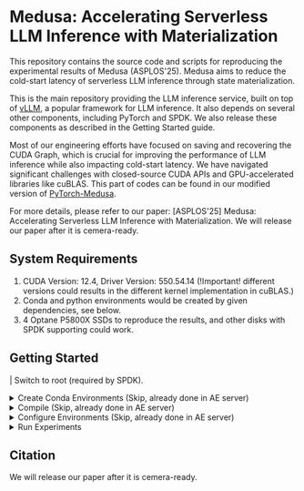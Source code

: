 # Medusa: Accelerating Serverless LLM Inference with Materialization

This repository contains the source code and scripts for reproducing the experimental results of Medusa (ASPLOS'25). Medusa aims to reduce the cold-start latency of serverless LLM inference through state materialization.

This is the main repository providing the LLM inference service, built on top of [vLLM](https://github.com/vllm-project/vllm), a popular framework for LLM inference. It also depends on several other components, including PyTorch and SPDK. We also release these components as described in the Getting Started guide.

Most of our engineering efforts have focused on saving and recovering the CUDA Graph, which is crucial for improving the performance of LLM inference while also impacting cold-start latency. We have navigated significant challenges with closed-source CUDA APIs and GPU-accelerated libraries like cuBLAS. This part of codes can be found in our modified version of [PyTorch-Medusa](https://github.com/ShaoxunZeng/PyTorch-Medusa).

For more details, please refer to our paper: [ASPLOS'25] Medusa: Accelerating Serverless LLM Inference with Materialization.
We will release our paper after it is cemera-ready.

## System Requirements

1. CUDA Version: 12.4, Driver Version: 550.54.14 (!Important! different versions could results in the different kernel implementation in cuBLAS.)
2. Conda and python environments would be created by given dependencies, see below.
3. 4 Optane P5800X SSDs to reproduce the results, and other disks with SPDK supporting could work.

## Getting Started

| Switch to root (required by SPDK).

<details>
<summary>Create Conda Environments (Skip, already done in AE server)</summary>

create conda envs
```jsx
# conda env create --name newenv --file myenv.yml
source /home/zsx/anaconda3/etc/profile.d/conda.sh ;  conda activate serverless
```
  <details>
  <summary>myenv.yml</summary>

      name: serverless
      channels:
        - conda-forge
        - defaults
      dependencies:
        - _libgcc_mutex=0.1=main
        - _openmp_mutex=5.1=1_gnu
        - bzip2=1.0.8=h5eee18b_6
        - c-ares=1.19.1=h5eee18b_0
        - ca-certificates=2024.3.11=h06a4308_0
        - cmake=3.26.4=h96355d8_0
        - expat=2.6.2=h6a678d5_0
        - intel-openmp=2023.1.0=hdb19cb5_46306
        - krb5=1.20.1=h143b758_1
        - ld_impl_linux-64=2.38=h1181459_1
        - libcurl=8.7.1=h251f7ec_0
        - libedit=3.1.20230828=h5eee18b_0
        - libev=4.33=h7f8727e_1
        - libffi=3.4.4=h6a678d5_1
        - libgcc-ng=11.2.0=h1234567_1
        - libgomp=11.2.0=h1234567_1
        - libnghttp2=1.57.0=h2d74bed_0
        - libssh2=1.11.0=h251f7ec_0
        - libstdcxx-ng=12.3.0=hc0a3c3a_7
        - libuv=1.44.2=h5eee18b_0
        - lz4-c=1.9.4=h6a678d5_1
        - mkl=2023.1.0=h213fc3f_46344
        - mkl-include=2023.1.0=h06a4308_46344
        - ncurses=6.4=h6a678d5_0
        - ninja-base=1.10.2=hd09550d_5
        - openssl=3.0.13=h7f8727e_2
        - pip=24.0=py39h06a4308_0
        - python=3.9.19=h955ad1f_1
        - readline=8.2=h5eee18b_0
        - rhash=1.4.3=hdbd6064_0
        - setuptools=69.5.1=py39h06a4308_0
        - sqlite=3.45.3=h5eee18b_0
        - tbb=2021.8.0=hdb19cb5_0
        - tk=8.6.14=h39e8969_0
        - wheel=0.43.0=py39h06a4308_0
        - xz=5.4.6=h5eee18b_1
        - zlib=1.2.13=h5eee18b_1
        - zstd=1.5.5=hc292b87_2
        - pip:
            - aioprometheus==23.12.0
            - aiosignal==1.3.1
            - annotated-types==0.7.0
            - anyio==3.7.1
            - astunparse==1.6.3
            - attrs==23.2.0
            - certifi==2024.2.2
            - charset-normalizer==3.3.2
            - clean==0.1.4
            - click==8.1.7
            - contourpy==1.3.0
            - cupy-cuda12x==12.1.0
            - cycler==0.12.1
            - dnspython==2.6.1
            - email-validator==2.1.1
            - exceptiongroup==1.2.1
            - expecttest==0.2.1
            - fastapi==0.111.0
            - fastapi-cli==0.0.4
            - fastrlock==0.8.2
            - filelock==3.14.0
            - fonttools==4.54.1
            - frozenlist==1.4.1
            - fsspec==2024.5.0
            - h11==0.12.0
            - httpcore==0.13.7
            - httptools==0.6.1
            - httpx==1.0.0b0
            - huggingface-hub==0.23.2
            - hypothesis==6.102.6
            - idna==3.7
            - importlib-resources==6.4.5
            - jinja2==3.1.4
            - jsonschema==4.22.0
            - jsonschema-specifications==2023.12.1
            - kiwisolver==1.4.7
            - markdown-it-py==3.0.0
            - markupsafe==2.1.5
            - matplotlib==3.9.2
            - mdurl==0.1.2
            - mpmath==1.3.0
            - msgpack==1.1.0rc1
            - networkx==3.2.1
            - ninja==1.11.1.1
            - numpy==1.26.4
            - optree==0.11.0
            - orjson==3.10.3
            - packaging==24.0
            - pandas==2.2.2
            - pillow==10.4.0
            - protobuf==5.27.0
            - psutil==5.9.8
            - pydantic==2.7.1
            - pydantic-core==2.18.2
            - pygments==2.18.0
            - pyinstrument==4.6.2
            - pynvml==11.5.0
            - pyparsing==3.1.4
            - python-dateutil==2.9.0.post0
            - python-dotenv==1.0.1
            - python-multipart==0.0.9
            - pytz==2024.1
            - pyyaml==6.0.1
            - ray==2.23.0
            - referencing==0.35.1
            - regex==2024.5.15
            - requests==2.32.2
            - rfc3986==1.5.0
            - rich==13.7.1
            - rpds-py==0.18.1
            - safetensors==0.4.3
            - sentencepiece==0.2.0
            - shellingham==1.5.4
            - six==1.16.0
            - sniffio==1.3.1
            - sortedcontainers==2.4.0
            - starlette==0.37.2
            - sympy==1.12
            - tokenizers==0.19.1
            - tqdm==4.66.4
            - transformers==4.41.1
            - triton==2.3.1
            - typer==0.12.3
            - types-dataclasses==0.6.6
            - typing-extensions==4.12.0
            - tzdata==2024.1
            - ujson==5.10.0
            - urllib3==2.2.1
            - uvicorn==0.29.0
            - uvloop==0.19.0
            - watchfiles==0.22.0
            - websockets==12.0
            - zipp==3.20.2
      prefix: /home/zsx/anaconda3/envs/serverless
      ```
  </details>  
</details>    

<details>
<summary>Compile (Skip, already done in AE server)</summary>

| Please clone all repositories under `/home/zsx/`

```jsx
export CUDA_HOME=/usr/local/cuda-12.4/
export LD_LIBRARY_PATH=/usr/local/cuda-12.4/lib64:/home/zsx/spdk/build/lib:$LD_LIBRARY_PATH
export PATH=/usr/local/cuda-12.4/bin/:$PATH
export C_INCLUDE_PATH=/home/zsx/spdk/build/include:/home/zsx/spdk/dpdk/build/include:$C_INCLUDE_PATH
export CPLUS_INCLUDE_PATH=/home/zsx/spdk/build/include:/home/zsx/spdk/dpdk/build/include:$CPLUS_INCLUDE_PATH
```

<details>
<summary>Compile PyTorch</summary>

```jsx
git clone git@github.com:ShaoxunZeng/PyTorch-Medusa.git PyTorch
git submodule update --init --recursive
```

```jsx
# cudnn is not tested, uninstall cudnn and then compile; or export envs to not compile with cudnn
conda install cmake ninja
pip install -r requirements.txt

conda install mkl mkl-include
conda install -c conda-forge libstdcxx-ng=12

pip uninstall torch
python setup.py clean

export _GLIBCXX_USE_CXX11_ABI=1
export CMAKE_PREFIX_PATH=${CONDA_PREFIX:-"/home/zsx/anaconda3/"}
CC=`which gcc-9` CXX=`which g++-9` CXXFLAGS='-Wno-maybe-uninitialized -Wno-uninitialized -Wno-free-nonheap-object -Wno-nonnull -I/usr/local/cuda-12.4/include -std=c++17' CFLAGS='-Wno-maybe-uninitialized -Wno-uninitialized -Wno-free-nonheap-object -Wno-nonnull -I/usr/local/cuda-12.4/include' USE_ROCM=0 TORCH_CUDA_ARCH_LIST="8.0;8.6" REL_WITH_DEB_INFO=1 USE_CUDA=1 MAX_JOBS=32 python setup.py develop
```

</details>

<details>
<summary>Compile SPDK</summary>

```jsx
git clone git@github.com:ShaoxunZeng/SPDK-Medusa.git spdk
git submodule update --init
```

```jsx
./configure --with-shared
make -j
make install
```
</details>

<details>
<summary>Compile xformers</summary>

```jsx
git clone https://github.com/facebookresearch/xformers.git
git checkout 042abc8aa47d1f5bcc2e82df041811de218924ba
git submodule update --init --recursive
pip install ninja
# Set TORCH_CUDA_ARCH_LIST if running and building on different GPU types
pip uninstall xformers
python setup.py clean
TORCH_CUDA_ARCH_LIST="8.0;8.6" MAX_JOBS=1 pip install -e .
```
</details>

<details>
<summary>Compile vLLM</summary>

```jsx
git clone git@github.com:thustorage/Medusa.git vllm
```

```jsx
pip install pyinstrument
```

```jsx
CC=`which gcc-9` CXX=`which g++-9` MAX_JOBS=32 python setup.py develop
```
</details>

<details>
<summary>Compile intercept lib</summary>

```jsx
/usr/bin/g++ -I/usr/local/cuda/include -fPIC -shared -o libmylib.so mylib.cpp -ldl -L/usr/local/cuda/lib64 -lcudart -lcuda 
```

</details>
</details>

<details>
<summary>Configure Environments (Skip, already done in AE server)</summary>

CUDA driver persistent mode to reduce latency.
```jsx
nvidia-smi -pm=1
```

[Configure 1GB huge page](https://github.com/lagopus/lagopus/blob/master/docs/how-to-allocate-1gb-hugepages.md), which would affect the SPDK init time.

Add model names to `model_names` in `scripts/serverless_llm.py`.

Modify `model_offsets/xxx` to add the model offsets on the disks, which will be used as offsets for storing tensors in SPDK managed disks (`--save_tensor`).

Download model weights and move to `/home/zsx/raidfs-back/home/zsx/.cache/huggingface/hub/`, make sure the versions are correct.
Detailed versions and commit ids are described in `examples/llm_engine_example.py` (downloading from Huggingface).

</details>

<details>
<summary>Run Experiments</summary>

Notice, we will kill python process multiple times during runing experiments.
GPU could be used by others, please run `pkill -9 python` and `pkill -9 python3` first.

All data and results could be found in backups, e.g., the expected results are in `results-backup`.

```jsx
export CUDA_HOME=/usr/local/cuda-12.4/
export LD_LIBRARY_PATH=/usr/local/cuda-12.4/lib64:/home/zsx/spdk/build/lib:$LD_LIBRARY_PATH
export PATH=/usr/local/cuda-12.4/bin/:$PATH
export C_INCLUDE_PATH=/home/zsx/spdk/build/include:/home/zsx/spdk/dpdk/build/include:$C_INCLUDE_PATH
export CPLUS_INCLUDE_PATH=/home/zsx/spdk/build/include:/home/zsx/spdk/dpdk/build/include:$CPLUS_INCLUDE_PATH
```

SPDK setups huge pages.

```jsx
HUGENODE='nodes_hp[0]=48,nodes_hp[1]=48' /home/zsx/spdk/scripts/setup.sh 
```

Create directories for storing CUDA Graph and logs.

```jsx
./scripts/mktmpfs.sh 
```

Save tensors to SPDK managed disks.

```jsx
python scripts/serverless_llm.py --save_tensor 
```

Make sure PyTorch could print log information (needed when saving CUDA Graph): see `CUDACachingAllocator.h`, uncomment `#undef NDEBUG` and compile. (Skip, already done in AE server)


Save CUDA Graph.

```jsx
python scripts/serverless_llm.py --offline
```

Turn-off PyTorch's log in case it impacts performance. (Optional, just little slow down)


mkdir breakdowns

mkdir experiments

Figure2 & Figure7

```jsx
mkdir experiments/overall
python scripts/overall.py > results/Figure7
python scripts/breakdown.py > results/Figure2
```

Figure3

```jsx
mkdir experiments/cuda_graph
python scripts/cuda_graph.py > results/Figure3
```

Table1

```jsx
python scripts/calculations.py > results/Table1
```

Figure9 (Make sure PyTorch could print log information, see above)

```jsx
mkdir experiments/offline
python scripts/offline.py > results/Figure9
```

Figure10

```jsx
mkdir experiments/traces
mkdir experiments/traces/qps2
mkdir experiments/traces/qps10
python scripts/traces.py > results/Figure10
```

Figure11

```jsx
mkdir experiments/traces_throughput
python scripts/traces_throughput.py > results/Figure11
```

Figure8 and Figure1

```jsx
python scripts/breakdown_Qwen.py > results/Figure8_Figure1
```

</details>

## Citation

We will release our paper after it is cemera-ready.
